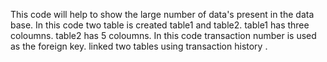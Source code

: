 This code will help to show the large number of data's present in the data base. 
In this code two table is created table1 and table2. 
table1 has three coloumns.
table2 has 5 coloumns.
In this code transaction number is used as the foreign key. 
linked two tables using transaction history .
